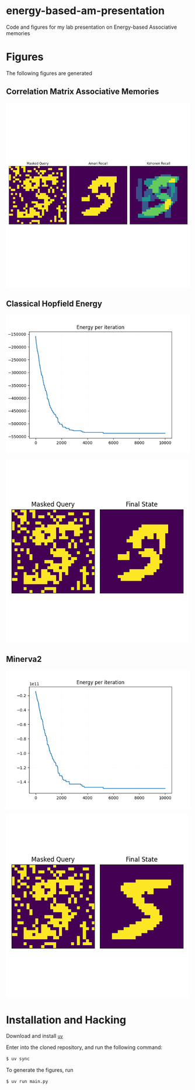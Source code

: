 # energy-based-am-presentation

Code and figures for my lab presentation on Energy-based Associative memories

# Figures

The following figures are generated

## Correlation Matrix Associative Memories

![](./figures/correlation_am/amari_kohonen.png)

## Classical Hopfield Energy

![](./figures/hopfield_am/hopfield_recall_energy.png)

![](./figures/hopfield_am/hopfield_recall_states.png)

## Minerva2

![](./figures/minerva_am/minerva_recall_energy.png)

![](./figures/minerva_am/minerva_recall_states.png)

# Installation and Hacking

Download and install [`uv`](https://docs.astral.sh/uv/)

Enter into the cloned repository, and run the following command:
```sh
$ uv sync
```

To generate the figures, run
```sh
$ uv run main.py
```
